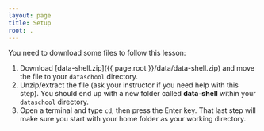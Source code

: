 ```yaml
---
layout: page
title: Setup
root: .
---
```


You need to download some files to follow this lesson:

1. Download [data-shell.zip]({{ page.root }}/data/data-shell.zip) and move the file to your `dataschool` directory.
2. Unzip/extract the file (ask your instructor if you need help with this step). You should end up with a new folder called **data-shell** within your `dataschool` directory.
3. Open a terminal and type `cd`, then press the Enter key. That last step will make sure you start with your home folder as your working directory.

